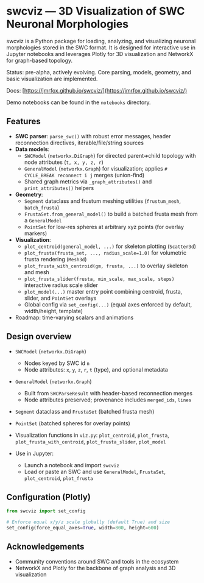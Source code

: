 # swcviz — 3D Visualization of SWC Neuronal Morphologies

swcviz is a Python package for loading, analyzing, and visualizing neuronal morphologies stored in the SWC format. It is designed for interactive use in Jupyter notebooks and leverages Plotly for 3D visualization and NetworkX for graph-based topology.

Status: pre-alpha, actively evolving. Core parsing, models, geometry, and basic visualization are implemented.

Docs: [https://jmrfox.github.io/swcviz/](https://jmrfox.github.io/swcviz/)

Demo notebooks can be found in the `notebooks` directory.

## Features

- **SWC parser**: `parse_swc()` with robust error messages, header reconnection directives, iterable/file/string sources
- **Data models**:
  - `SWCModel` (`networkx.DiGraph`) for directed parent➔child topology with node attributes (`t, x, y, z, r`)
  - `GeneralModel` (`networkx.Graph`) for visualization; applies `# CYCLE_BREAK reconnect i j` merges (union-find)
  - Shared graph metrics via `_graph_attributes()` and `print_attributes()` helpers
- **Geometry**:
  - `Segment` dataclass and frustum meshing utilities (`frustum_mesh`, `batch_frusta`)
  - `FrustaSet.from_general_model()` to build a batched frusta mesh from a `GeneralModel`
  - `PointSet` for low-res spheres at arbitrary xyz points (for overlay markers)
- **Visualization**:
  - `plot_centroid(general_model, ...)` for skeleton plotting (`Scatter3d`)
  - `plot_frusta(frusta_set, ..., radius_scale=1.0)` for volumetric frusta rendering (`Mesh3d`)
  - `plot_frusta_with_centroid(gm, frusta, ...)` to overlay skeleton and mesh
  - `plot_frusta_slider(frusta, min_scale, max_scale, steps)` interactive radius scale slider
  - `plot_model(...)` master entry point combining centroid, frusta, slider, and `PointSet` overlays
  - Global config via `set_config(...)` (equal axes enforced by default, width/height, template)
- Roadmap: time-varying scalars and animations

## Design overview

- `SWCModel` (`networkx.DiGraph`)
  - Nodes keyed by SWC id `n`
  - Node attributes: `x`, `y`, `z`, `r`, `t` (type), and optional metadata
- `GeneralModel` (`networkx.Graph`)
  - Built from `SWCParseResult` with header-based reconnection merges
  - Node attributes preserved; provenance includes `merged_ids`, `lines`
- `Segment` dataclass and `FrustaSet` (batched frusta mesh)
- `PointSet` (batched spheres for overlay points)
- Visualization functions in `viz.py`: `plot_centroid`, `plot_frusta`, `plot_frusta_with_centroid`, `plot_frusta_slider`, `plot_model`

- Use in Jupyter:
  - Launch a notebook and import `swcviz`
  - Load or paste an SWC and use `GeneralModel`, `FrustaSet`, `plot_centroid`, `plot_frusta`

## Configuration (Plotly)

```python
from swcviz import set_config

# Enforce equal x/y/z scale globally (default True) and size
set_config(force_equal_axes=True, width=800, height=600)
```

## Acknowledgements

- Community conventions around SWC and tools in the ecosystem
- NetworkX and Plotly for the backbone of graph analysis and 3D visualization
